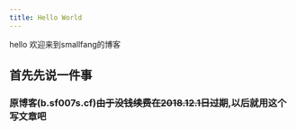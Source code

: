 ```yaml
---
title: Hello World
---
```


hello 欢迎来到smallfang的博客

## 首先先说一件事

### 原博客(b.sf007s.cf)~~由于没钱续费在2018.12.1日过期~~,以后就用这个写文章吧
